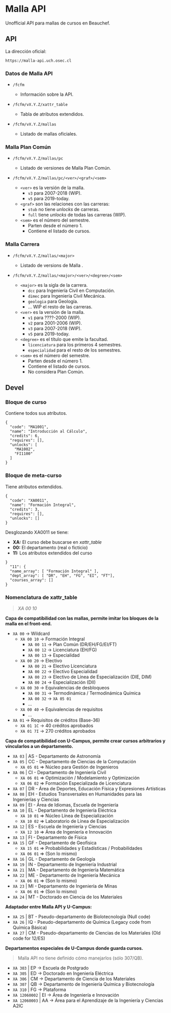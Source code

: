 # Malla API

Unofficial API para mallas de cursos en Beauchef.

## API

La dirección oficial:
```
https://malla-api.uch.osec.cl
```

### Datos de Malla API

* `/fcfm`
  * Información sobre la API.

* `/fcfm/vX.Y.Z/xattr_table`
   * Tabla de atributos extendidos.

* `/fcfm/vX.Y.Z/mallas`
  * Listado de mallas oficiales.

### Malla Plan Común

* `/fcfm/vX.Y.Z/mallas/pc`
  * Listado de versiones de Malla Plan Común.

* `/fcfm/vX.Y.Z/mallas/pc/<ver>/<graf>/<sem>`
  * `<ver>` es la versión de la malla.
    * `v3` para 2007-2018 (WIP).
    * `v5` para 2019-today.
  * `<graf>` son las relaciones con las carreras:
    * `stub` no tiene *unlocks* de carreras.
    * `full` tiene *unlocks* de todas las carreras (WIP).
  * `<sem>` es el número del semestre.
    * Parten desde el número 1.
    * Contiene el listado de cursos.

### Malla Carrera

* `/fcfm/vX.Y.Z/mallas/<major>`
  * Listado de versions de Malla *<major>*.

* `/fcfm/vX.Y.Z/mallas/<major>/<ver>/<degree>/<sem>`
  * `<major>` es la sigla de la carrera.
    * `dcc` para Ingeniería Civil en Computación.
    * `dimec` para Ingeniería Civil Mecánica.
    * `geologia` para Geología.
    * ... WIP el resto de las carreras.
  * `<ver>` es la versión de la malla.
    * `v1` para ????-2000 (WIP).
    * `v2` para 2001-2006 (WIP).
    * `v3` para 2007-2018 (WIP).
    * `v5` para 2019-today.
  * `<degree>` es el título que emite la facultad.
    * `licenciatura` para los primeros 4 semestres.
    * `especialidad` para el resto de los semestres.
  * `<sem>` es el número del semestre.
    * Parten desde el número 1.
    * Contiene el listado de cursos.
    * No considera Plan Común.

## Devel

### Bloque de curso

Contiene todos sus atributos.

```
{
  "code": "MA1001",
  "name": "Introducción al Cálculo",
  "credits": 6,
  "requires": [],
  "unlocks": [
    "MA1002",
    "FI1100"
  ]
}
```

### Bloque de meta-curso

Tiene atributos extendidos.

```
{
  "code": "XA0011",
  "name": "Formación Integral",
  "credits": 3,
  "requires": [],
  "unlocks": []
}
```

Desglozando XA0011 se tiene:

* **XA:** El curso debe buscarse en *xattr_table*
* **00:** El departamento (real o ficticio)
* **11:** Los atributos extendidos del curso

```
}
  "11": {
  "name_array": [ "Formación Integral" ],
  "dept_array": [ "DR", "EH", "FG", "EI", "FT"],
  "courses_array": []
}
```

### Nomenclatura de xattr_table

> *XA 00 10*

**Capa de compatibilidad con las mallas, permite imitar los bloques de la malla en el front-end.**

* `XA 00` -> Wildcard
  * `XA 00 10` -> Formación Integral
    * `XA 00 11` -> Plan Común (DR/EH/FG/EI/FT)
    * `XA 00 12` -> Licenciatura (EH/FG)
    * `XA 00 13` -> Especialidad
  * `XA 00 20` -> Electivo
    * `XA 00 21` -> Electivo Licenciatura
    * `XA 00 22` -> Electivo Especialidad
    * `XA 00 23` -> Electivo de Línea de Especialización (DIE, DIM)
    * `XA 00 24` -> Especialización (DII)
  * `XA 00 30` -> Equivalencias de desbloqueos
    * `XA 00 31` -> Termodinámica / Termodinámica Química
    * `XA 00 32` -> `XA 05 01`
    * ...
  * `XA 00 40` -> Equivalencias de requisitos
    * ...
* `XA 01` -> Requisitos de créditos (Base-36)
  * `XA 01 1C` ->  40 créditos aprobados
  * `XA 01 7I` -> 270 créditos aprobados

**Capa de compatibilidad con U-Campus, permite crear cursos arbitrarios y vincularlos a un departamento.**

* `XA 03` | AS - Departamento de Astronomía 
* `XA 05` | CC - Departamento de Ciencias de la Computación
  * `XA 05 01` => Núcleo para Gestión de Ingenieros
* `XA 06` | CI - Departamento de Ingeniería Civil
  * `XA 06 01` => Optimización / Modelamiento y Optimización
  * `XA 06 02` => Formación Especializada de Licenciatura
* `XA 07` | DR - Área de Deportes, Educación Física y Expresiones Artísticas
* `XA 08` | EH - Estudios Transversales en Humanidades para las Ingenierías y Ciencias
* `XA 09` | EI - Área de Idiomas, Escuela de Ingeniería
* `XA 10` | EL - Departamento de Ingeniería Eléctrica
  * `XA 10 01` => Núcleo Línea de Especialización
  * `XA 10 02` => Laboratorio de Línea de Especialización
* `XA 12` | ES - Escuela de Ingeniería y Ciencias
  * `XA 12 10` => Área de Ingeniería e Innovación
* `XA 13` | FI - Departamento de Física
* `XA 15` | GF - Departamento de Geofísica
  * `XA 15 01` => Probabilidades y Estadísticas / Probabilidades
  * `XA 06 01` => (Son lo mismo)
* `XA 16` | GL - Departamento de Geología
* `XA 19` | IN - Departamento de Ingeniería Industrial
* `XA 21` | MA - Departamento de Ingeniería Matemática
* `XA 22` | ME - Departamento de Ingeniería Mecánica
  * `XA 06 01` => (Son lo mismo)
* `XA 23` | MI - Departamento de Ingeniería de Minas
  * `XA 06 01` => (Son lo mismo)
* `XA 24` | MT - Doctorado en Ciencia de los Materiales

**Adaptador entre Malla API y U-Campus:**

* `XA 25` | BT - Pseudo-departamento de Biolotecnología (Null code)
* `XA 26` | IQ - Pseudo-departamento de Química (Legacy code from Química Básica)
* `XA 27` | CM - Pseudo-departamento de Ciencias de los Materiales (Old code for 12/ES)

**Departamentos especiales de U-Campus donde guarda cursos.**

> Malla API no tiene definido cómo manejarlos (sólo 307/QB).

* `XA 303` | EP -> Escuela de Postgrado 
* `XA 305` | ED -> Doctorado en Ingeniería Eléctrica
* `XA 306` | CM -> Departamento de Ciencia de los Materiales
* `XA 307` | QB -> Departamento de Ingeniería Química y Biotecnología
* `XA 310` | FG -> Plataforma
* `XA 12060002` | EI -> Área de Ingeniería e Innovación 
* `XA 12060003` | AA -> Área para el Aprendizaje de la Ingeniería y Ciencias A2IC
